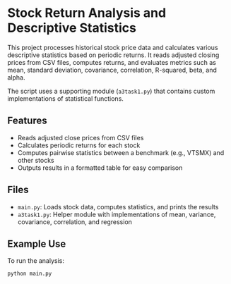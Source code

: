 # Stock Return Analysis and Descriptive Statistics

This project processes historical stock price data and calculates various descriptive statistics based on periodic returns. It reads adjusted closing prices from CSV files, computes returns, and evaluates metrics such as mean, standard deviation, covariance, correlation, R-squared, beta, and alpha.

The script uses a supporting module (`a3task1.py`) that contains custom implementations of statistical functions.

## Features

- Reads adjusted close prices from CSV files
- Calculates periodic returns for each stock
- Computes pairwise statistics between a benchmark (e.g., VTSMX) and other stocks
- Outputs results in a formatted table for easy comparison

## Files

- `main.py`: Loads stock data, computes statistics, and prints the results
- `a3task1.py`: Helper module with implementations of mean, variance, covariance, correlation, and regression

## Example Use

To run the analysis:

```bash
python main.py

